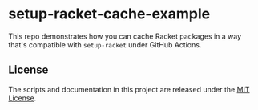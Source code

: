 # setup-racket-cache-example

This repo demonstrates how you can cache Racket packages in a way
that's compatible with `setup-racket` under GitHub Actions.

## License

The scripts and documentation in this project are released under the [MIT License](LICENSE).
